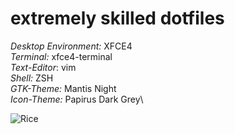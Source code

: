 # extremely skilled dotfiles

*Desktop Environment:* XFCE4\
*Terminal:* xfce4-terminal\
*Text-Editor*: vim\
*Shell:* ZSH\
*GTK-Theme:* Mantis Night\
*Icon-Theme:* Papirus Dark Grey\

![Rice](https://p.grepnet.org/upload/DGRuN5UVeB.png)

